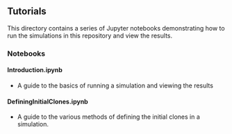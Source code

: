 ## Tutorials

This directory contains a series of Jupyter notebooks demonstrating how to run
the simulations in this repository and view the results.

### Notebooks

#### Introduction.ipynb
- A guide to the basics of running a simulation and viewing the results

#### DefiningInitialClones.ipynb
- A guide to the various methods of defining the initial clones in a simulation. 
